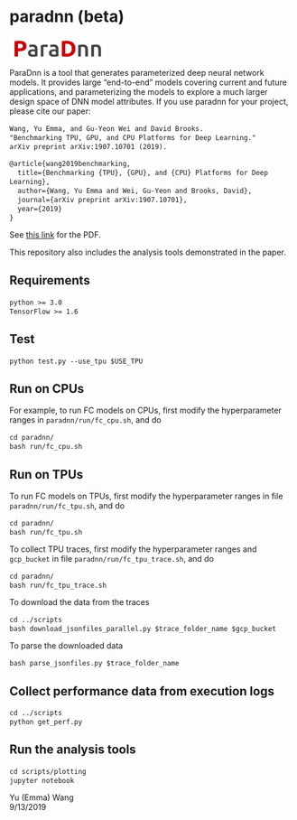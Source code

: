 # paradnn (beta)


![ParaDnn](https://github.com/Emma926/paradnn/blob/master/paradnn.png)

ParaDnn is a tool that generates parameterized deep neural network models.
It provides large “end-to-end” models covering current and future applications, and parameterizing the models to explore a much larger design space of DNN model attributes.
If you use paradnn for your project, please cite our paper:
```
Wang, Yu Emma, and Gu-Yeon Wei and David Brooks. 
"Benchmarking TPU, GPU, and CPU Platforms for Deep Learning." 
arXiv preprint arXiv:1907.10701 (2019).
```
```
@article{wang2019benchmarking,
  title={Benchmarking {TPU}, {GPU}, and {CPU} Platforms for Deep Learning},
  author={Wang, Yu Emma and Wei, Gu-Yeon and Brooks, David},
  journal={arXiv preprint arXiv:1907.10701},
  year={2019}
}
```
See [this link](https://arxiv.org/abs/1907.10701) for the PDF.


This repository also includes the analysis tools demonstrated in the paper.


## Requirements
```
python >= 3.0
TensorFlow >= 1.6
```

## Test
```
python test.py --use_tpu $USE_TPU
```

## Run on CPUs
For example, to run FC models on CPUs, first modify the hyperparameter ranges in
`paradnn/run/fc_cpu.sh`, and do
```
cd paradnn/
bash run/fc_cpu.sh
```

## Run on TPUs
To run FC models on TPUs, first modify the hyperparameter ranges in file
`paradnn/run/fc_tpu.sh`, and do
```
cd paradnn/
bash run/fc_tpu.sh
```

To collect TPU traces, first modify the hyperparameter ranges and `gcp_bucket` in file
`paradnn/run/fc_tpu_trace.sh`, and do
```
cd paradnn/
bash run/fc_tpu_trace.sh
```

To download the data from the traces
```
cd ../scripts
bash download_jsonfiles_parallel.py $trace_folder_name $gcp_bucket 
```

To parse the downloaded data
```
bash parse_jsonfiles.py $trace_folder_name 
```

## Collect performance data from execution logs
```
cd ../scripts
python get_perf.py
```

## Run the analysis tools
```
cd scripts/plotting
jupyter notebook
```




Yu (Emma) Wang  
9/13/2019
